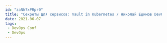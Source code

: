 ```yaml
---
id: "zaNh7xPRpr0"
title: "Секреты для сервисов: Vault in Kubernetes / Николай Ефимов DevOps Conf"
date: 2021-06-07
tags:
 - DevOps Conf
 - DevOps
---
```

